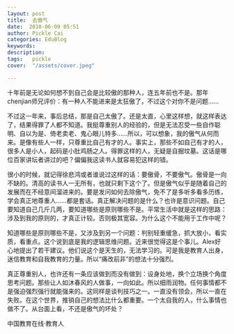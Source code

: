 ```yaml
---
layout: post  
title:  去傲气  
date:  2010-06-09 05:51  
author: Pickle Cai  
categories: EduBlog  
keywords: 
description:   
tags:	pickle   
cover:  "/assets/cover.jpeg"  

---  
```

    
十年前是无论如何想不到自己会是比较傲的那种人，连五年前也不是。那年chenjian师兄评价：有一种人不能进来是太狂傲了，不过这个对你不是问题……

不过这一年来，事后总结，那是自己太傲了。还是太直，心里这样想，就这样表达了，结果得罪了人都不知道。我挺尊重别人的经验的，但是无法忍受一些自作聪明、自以为是、倚老卖老、鬼心眼儿特多……所以，可以想象，我的傲气从何而来。是像有些人一样，只尊重比自己有才的人。事实上，那些不如自己有才的人，很多人是小人，起码是小肚鸡肠之人。得罪这样的人，无疑是自掘坟墓。这话是哪位百家讲坛者讲过的吧？偏偏我这读书人就容易犯这样的错。

很小的时候，就记得徐悲鸿或者谁说过这样的话：要傲骨，不要傲气。傲骨是一向不缺的。清高的读书人一无所有，也就只剩下这个了。但是傲气似乎是随着自己的发展而在不经意间溜进来的。要是发问如何去除傲气，免不了是多听多看多历练，学会真正地尊重人……都是套话。真正解决问题的是什么？也许是意识问题。自己要知道自己几斤几两，要知道哪些是原则哪些不是。平常生活中就是这样的思路：涉及到我的原则的，才真正计较。否则极其宽容。为什么这个不能用于工作中呢？

知道哪些是原则哪些不是，又涉及到另一个问题：判别轻重缓急，抓大放小，看实质，看重点。这个说到底是我的逻辑思维问题。近来很觉得这是个事儿。Alex好心地提出了若干建议。他们说这个是天生的，无法学习的。可是我是教育人出身，迷信教育和自我教育的力量。所以“痛改前非”的想法十分强烈。

真正尊重别人，也许还有一条应该做到而没有做到：设身处地，换个立场换个角度思考问题。那些让人如沐春风的人做事，一向如此。所以细雨润物。任何事情都不是强迫强烈强行就能强来的。这同样是谈判技巧之一。一直没有领会，所以一直在失败。在这个世界，推销自己的想法比什么都重要。一个太自我的人，什么事情也做不了。从台面上看，不还是傲气的坏处？





		    
 中国教育在线·教育人

